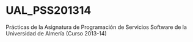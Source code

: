# UAL_PSS201314
Prácticas de la Asignatura de Programación de Servicios Software de la Universidad de Almería (Curso 2013-14)
